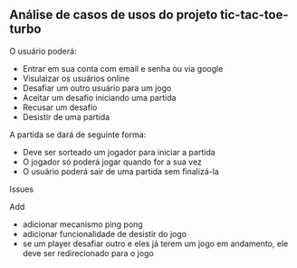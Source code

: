 ## Análise de casos de usos do projeto tic-tac-toe-turbo
O usuário poderá:
- Entrar em sua conta com email e senha ou via google
- Visulaizar os usuários online
- Desafiar um outro usuário para um jogo
- Aceitar um desafio iniciando uma partida
- Recusar um desafio
- Desistir de uma partida

A partida se dará de seguinte forma:
- Deve ser sorteado um jogador para iniciar a partida
- O jogador só poderá jogar quando for a sua vez
- O usuário poderá sair de uma partida sem finalizá-la


Issues



Add
- adicionar mecanismo ping pong
- adicionar funcionalidade de desistir do jogo
- se um player desafiar outro e eles já terem um jogo em andamento, ele deve ser redirecionado
    para o jogo